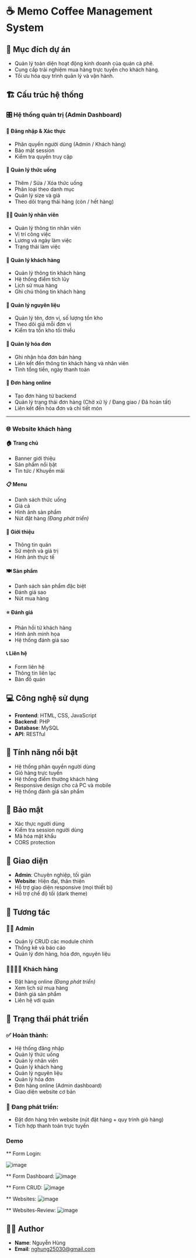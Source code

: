 # ☕️ Memo Coffee Management System

## 📌 Mục đích dự án
- Quản lý toàn diện hoạt động kinh doanh của quán cà phê.
- Cung cấp trải nghiệm mua hàng trực tuyến cho khách hàng.
- Tối ưu hóa quy trình quản lý và vận hành.

## 🏗️ Cấu trúc hệ thống

### 🎛️ Hệ thống quản trị (Admin Dashboard)

#### 🔐 Đăng nhập & Xác thực
- Phân quyền người dùng (Admin / Khách hàng)
- Bảo mật session
- Kiểm tra quyền truy cập

#### 🍹 Quản lý thức uống
- Thêm / Sửa / Xóa thức uống
- Phân loại theo danh mục
- Quản lý size và giá
- Theo dõi trạng thái hàng (còn / hết hàng)

#### 👨‍🍳 Quản lý nhân viên
- Quản lý thông tin nhân viên
- Vị trí công việc
- Lương và ngày làm việc
- Trạng thái làm việc

#### 👥 Quản lý khách hàng
- Quản lý thông tin khách hàng
- Hệ thống điểm tích lũy
- Lịch sử mua hàng
- Ghi chú thông tin khách hàng

#### 🧂 Quản lý nguyên liệu 
- Quản lý tên, đơn vị, số lượng tồn kho
- Theo dõi giá mỗi đơn vị
- Kiểm tra tồn kho tối thiểu

#### 🧾 Quản lý hóa đơn 
- Ghi nhận hóa đơn bán hàng
- Liên kết đến thông tin khách hàng và nhân viên
- Tính tổng tiền, ngày thanh toán

#### 🛒 Đơn hàng online 

- Tạo đơn hàng từ backend
- Quản lý trạng thái đơn hàng (Chờ xử lý / Đang giao / Đã hoàn tất)
- Liên kết đến hóa đơn và chi tiết món

---

### 🌐 Website khách hàng

#### 🏠 Trang chủ
- Banner giới thiệu
- Sản phẩm nổi bật
- Tin tức / Khuyến mãi

#### 📋 Menu
- Danh sách thức uống
- Giá cả
- Hình ảnh sản phẩm
- Nút đặt hàng *(Đang phát triển)*

#### 🏪 Giới thiệu
- Thông tin quán
- Sứ mệnh và giá trị
- Hình ảnh thực tế

#### 🍽️ Sản phẩm
- Danh sách sản phẩm đặc biệt
- Đánh giá sao
- Nút mua hàng

#### ⭐ Đánh giá
- Phản hồi từ khách hàng
- Hình ảnh minh họa
- Hệ thống đánh giá sao

#### 📞 Liên hệ
- Form liên hệ
- Thông tin liên lạc
- Bản đồ quán

## 💻 Công nghệ sử dụng
- **Frontend**: HTML, CSS, JavaScript
- **Backend**: PHP
- **Database**: MySQL
- **API**: RESTful

## 🧩 Tính năng nổi bật
- Hệ thống phân quyền người dùng
- Giỏ hàng trực tuyến
- Hệ thống điểm thưởng khách hàng
- Responsive design cho cả PC và mobile
- Hệ thống đánh giá sản phẩm

## 🔐 Bảo mật
- Xác thực người dùng
- Kiểm tra session người dùng
- Mã hóa mật khẩu
- CORS protection

## 🎨 Giao diện
- **Admin**: Chuyên nghiệp, tối giản
- **Website**: Hiện đại, thân thiện
- Hỗ trợ giao diện responsive (mọi thiết bị)
- Hỗ trợ chế độ tối (dark theme)

## 🤝 Tương tác

### 👨‍💼 Admin
- Quản lý CRUD các module chính
- Thống kê và báo cáo
- Quản lý đơn hàng, hóa đơn, nguyên liệu

### 👨‍👩‍👧‍👦 Khách hàng
- Đặt hàng online *(Đang phát triển)*
- Xem lịch sử mua hàng
- Đánh giá sản phẩm
- Liên hệ với quán

## 🚧 Trạng thái phát triển

### ✅ Hoàn thành:
- Hệ thống đăng nhập
- Quản lý thức uống
- Quản lý nhân viên
- Quản lý khách hàng
- Quản lý nguyên liệu
- Quản lý hóa đơn
- Đơn hàng online (Admin dashboard)
- Giao diện website cơ bản

### 🚧 Đang phát triển:
- Đặt đơn hàng trên website (nút đặt hàng + quy trình giỏ hàng)
- Tích hợp thanh toán trực tuyến

### Demo 

** Form Login:

![image](https://github.com/user-attachments/assets/ce58be47-46a6-445e-a7a2-1d38954f602c)

** Form Dashboard:
![image](https://github.com/user-attachments/assets/d5d103b0-dd79-4ce2-86b7-7675448d8e2c)

** Form CRUD:
![image](https://github.com/user-attachments/assets/18dce03c-1e11-4c29-99f3-db23838fa5db)

** Websites:
![image](https://github.com/user-attachments/assets/e0a62345-8c59-400c-a3fa-14793341863d)

** Websites-Review:
![image](https://github.com/user-attachments/assets/5df6fd9f-c5fc-4bbc-baf4-69a1644f002a)


## 👨‍💻 Author

- **Name**: Nguyễn Hùng
- **Email**: nghung25030@gmail.com
